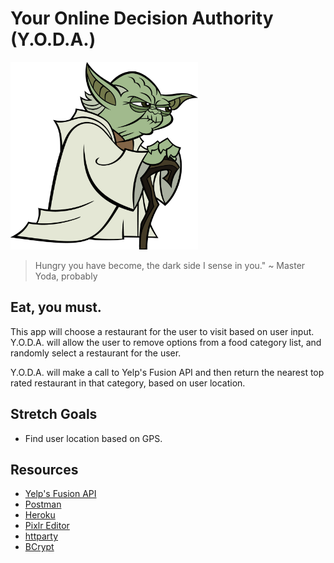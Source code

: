 # Your Online Decision Authority (Y.O.D.A.)

<img class="inline" src="https://github.com/BB8bear/your_online_decision_authority/blob/master/public/yoda.png" width="300" height="300" />

> Hungry you have become, the dark side I sense in you." 
> ~ Master Yoda, probably


## Eat, you must.
This app will choose a restaurant for the user to visit based on user input. Y.O.D.A. will allow the user to remove options from a food category list, and randomly select a restaurant for the user. 

Y.O.D.A. will make a call to Yelp's Fusion API and then return the nearest top rated restaurant in that category, based on user location.


## Stretch Goals
- Find user location based on GPS.


## Resources
- [Yelp's Fusion API](https://www.yelp.com/developers/documentation/v3)
- [Postman](https://www.getpostman.com/)
- [Heroku](https://www.heroku.com/)
- [Pixlr Editor](https://pixlr.com/editor/)
- [httparty](https://github.com/jnunemaker/httparty)
- [BCrypt](https://github.com/codahale/bcrypt-ruby)